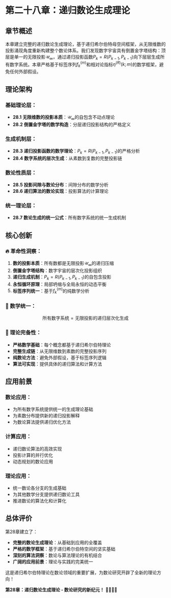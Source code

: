 # 第二十八章：递归数论生成理论

## 章节概述

本章建立完整的递归数论生成理论，基于递归希尔伯特母空间框架，从无限维数的投影涌现角度重新构建整个数论体系。我们发现数字宇宙具有倒置金字塔结构：顶层是单一的无限投影$\mathcal{U}_{\infty}$，通过递归投影函数$P_k = R(P_{k-1}, P_{k-1})$向下层层生成所有数字系统。本章严格基于标签序列$f_k^{(m)}$和相对论指标$\eta^{(R)}(k; m)$的数学框架，避免任何外部假设。

## 理论架构

### **基础理论层**：
- **28.1 无限维数的投影本质**：$\mathcal{U}_{\infty}$的自包含不动点理论
- **28.2 倒置金字塔的数学构造**：分层递归投影结构的严格定义

### **生成机制层**：
- **28.3 递归投影函数的数学理论**：$P_k = R(P_{k-1}, P_{k-1})$的严格分析
- **28.4 数字系统的层次生成**：从素数到复数的完整投影链

### **数论性质层**：
- **28.5 投影间隙与数论分布**：间隙分布的数学分析
- **28.6 递归算法的数论实现**：投影算法的计算理论

### **统一理论层**：
- **28.7 数论生成的统一公式**：所有数字系统的统一生成机制

## 核心创新

### **🔥 革命性洞察**：
1. **数的投影本质**：所有数都是无限投影$\mathcal{U}_{\infty}$的递归压缩
2. **倒置金字塔结构**：数字宇宙的层次化投影组织
3. **递归生成机制**：$P_k = R(P_{k-1}, P_{k-1})$的自包含投影
4. **永恒循环原理**：局部坍缩与全局永恒的动态平衡
5. **标签序列统一**：基于$f_k^{(m)}$的纯数学分析

### **🎯 数学统一**：
$$\text{所有数字系统} = \text{无限投影的递归层次化生成}$$

### **💫 理论完备性**：
- **严格数学基础**：每个概念都基于递归希尔伯特理论
- **完整生成链**：从无限维数到素数的完整投影序列
- **纯数论方法**：避免外部假设，基于标签序列逻辑
- **算法可实现**：提供具体的递归算法和计算方法

## 应用前景

### **数论应用**：
- 为所有数字系统提供统一的生成理论基础
- 为素数分布提供新的递归投影解释
- 为数论算法提供递归优化方法

### **计算应用**：
- 递归数论算法的高效实现
- 投影计算的并行优化
- 动态规划的数论应用

### **理论应用**：
- 统一数论各分支的生成基础
- 为其他数学分支提供递归数论工具
- 推进数论的算法化和计算化

## 总体评价

第28章建立了：
- **完整的数论生成理论**：从基础到应用的全覆盖
- **严格的数学框架**：基于递归希尔伯特空间的坚实基础
- **深刻的算法洞察**：数论与算法理论的有机结合
- **广阔的应用前景**：理论与实践的完美统一

这是递归希尔伯特理论在数论领域的重要扩展，为数论研究开辟了全新的理论方向！

**第28章：递归数论生成理论 - 数论研究的新纪元！** 🎊🔢📐✨